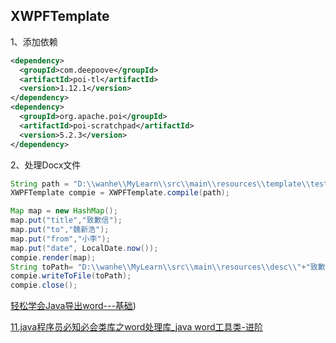 ## XWPFTemplate
1、添加依赖

```xml
<dependency>
  <groupId>com.deepoove</groupId>
  <artifactId>poi-tl</artifactId>
  <version>1.12.1</version>
</dependency>
<dependency>
  <groupId>org.apache.poi</groupId>
  <artifactId>poi-scratchpad</artifactId>
  <version>5.2.3</version>
</dependency>
```

2、处理Docx文件

```java
String path = "D:\\wanhe\\MyLearn\\src\\main\\resources\\template\\test.docx";
XWPFTemplate compie = XWPFTemplate.compile(path);

Map map = new HashMap();
map.put("title","致歉信");
map.put("to","魏新浩");
map.put("from","小李");
map.put("date", LocalDate.now());
compie.render(map);
String toPath= "D:\\wanhe\\MyLearn\\src\\main\\resources\\desc\\"+"致歉信"+".doc";
compie.writeToFile(toPath);
compie.close();
```







[轻松学会Java导出word---基础](https://blog.csdn.net/qq_45979629/article/details/131559238))

[11.java程序员必知必会类库之word处理库_java word工具类-进阶](https://blog.csdn.net/wlyang666/article/details/130246576)

